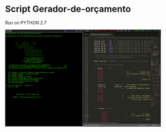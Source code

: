 # Script Gerador-de-orçamento

Run on PYTHON 2.7 

![I3][screenshot1]

[screenshot1]:https://github.com/Wolf-Technologies-Group/Py-script-WOLFTECH/blob/master/2017-04-29-101655_1280x800_scrot.png



